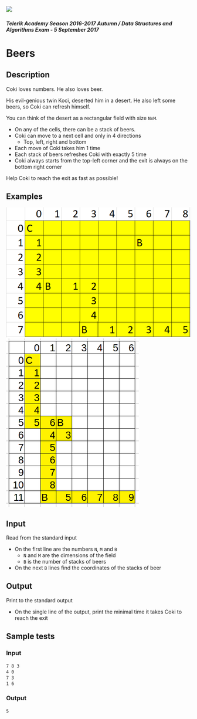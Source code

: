 <img src="https://raw.githubusercontent.com/TelerikAcademy/Common/master/logos/telerik-header-logo.png"/>

#### _Telerik Academy Season 2016-2017 Autumn / Data Structures and Algorithms Exam - 5 September 2017_
# Beers

## Description

Coki loves numbers. He also loves beer.

His evil-genious twin Koci, deserted him in a desert. He also left some beers, so Coki can refresh himself.

You can think of the desert as a rectangular field with size `NxM`.
- On any of the cells, there can be a stack of beers.
- Coki can move to a next cell and only in 4 directions
  - Top, left, right and bottom
- Each move of Coki takes him 1 time
- Each stack of beers refreshes Coki with exactly 5 time
- Coki always starts from the top-left corner and the exit is always on the bottom right corner

Help Coki to reach the exit as fast as possible!

## Examples

<img src="sample.png">
<img src="./sample-2.png">

## Input

Read from the standard input

- On the first line are the numbers `N`, `M` and `B`
  - `N` and `M` are the dimensions of the field
  - `B` is the number of stacks of beers
- On the next `B` lines find the coordinates of the stacks of beer

## Output

Print to the standard output

- On the single line of the output, print the minimal time it takes Coki to reach the exit


## Sample tests

### Input

```
7 8 3
4 0
7 3
1 6
```


### Output


```
5
```
